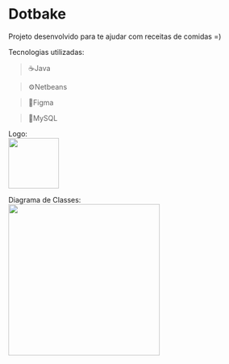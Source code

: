 <h1>Dotbake</h1>

Projeto desenvolvido para te ajudar com receitas de comidas =)

Tecnologias utilizadas:
>☕Java

>⚙️Netbeans

>📐Figma

>🐬MySQL

Logo:
<br />
<img src="https://github.com/GustavoYM01/DotBake-InProgress/blob/main/Assets/logo.png" width="auto" height="100px"> 
 
 Diagrama de Classes:
 <br />
 <img src="https://github.com/GustavoYM01/DotBake-InProgress/blob/main/Assets/diagrama_de_classes.png" width="auto" height="300px"> 
